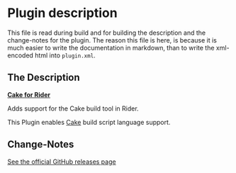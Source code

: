 # Plugin description

This file is read during build and for building the description
and the change-notes for the plugin.
The reason this file is here, is because it is much easier to write the documentation
in markdown, than to write the xml-encoded html into `plugin.xml`.

## The Description
<!-- Plugin description -->
[**Cake for Rider**](https://cakebuild.net/docs/integrations/editors/rider/)

Adds support for the Cake build tool in Rider.

This Plugin enables [Cake](https://www.cakebuild.net) build script language support.
<!-- Plugin description end -->

## Change-Notes
<!-- Plugin changeNotes -->
[See the official GitHub releases page](https://github.com/cake-build/cake-rider/releases)
<!-- Plugin changeNotes end -->